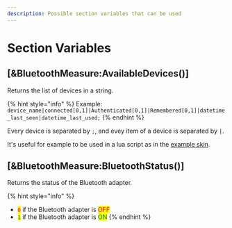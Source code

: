 ```yaml
---
description: Possible section variables that can be used
---
```


# Section Variables

## \[\&BluetoothMeasure:AvailableDevices()]

Returns the list of devices in a string.

{% hint style="info" %}
Example:\
`device_name|connected[0,1]|Authenticated[0,1]|Remembered[0,1]|datetime_last_seen|datetime_last_used;`
{% endhint %}

Every device is separated by `;`, and evey item of a device is separated by `|`.

It's useful for example to be used in a lua script as in the [example skin](https://github.com/66Bunz/Rainmeter-Bluetooth-Plugin/tree/main/Bluetooth-Example-Skin).

## \[\&BluetoothMeasure:BluetoothStatus()]

Returns the status of the Bluetooth adapter.

{% hint style="info" %}
* <mark style="color:red;">`0`</mark> if the Bluetooth adapter is <mark style="color:red;">OFF</mark>
* <mark style="color:green;">`1`</mark> if the Bluetooth adapter is <mark style="color:green;">ON</mark>
{% endhint %}
